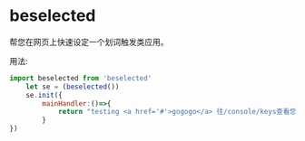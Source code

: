 # beselected

帮您在网页上快速设定一个划词触发类应用。

用法:

```javascript
import beselected from 'beselected'
    let se = (beselected())
    se.init({
        mainHandler:()=>{
            return "testing <a href='#'>gogogo</a> 往/console/keys查看您所有的secret。 创建多个secret 您可以创建多个secret,每个secret用于不同的场景"
        }
})
``` 
